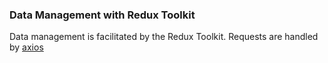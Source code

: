 ### Data Management with Redux Toolkit

Data management is facilitated by the Redux Toolkit.
Requests are handled by [axios](/src/shared/lib/api/api.ts)
